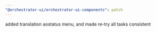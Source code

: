 ```yaml
---
"@orchestrator-ui/orchestrator-ui-components": patch
---
```


added translation aostatus menu, and made re-try all tasks consistent
